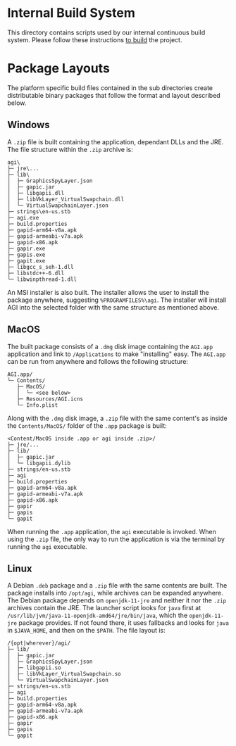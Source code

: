 # Internal Build System

This directory contains scripts used by our internal continuous build system.
Please follow these instructions [to build](../BUILDING.md) the project.

# Package Layouts

The platform specific build files contained in the sub directories create
distributable binary packages that follow the format and layout described
below.

## Windows

A `.zip` file is built containing the application, dependant DLLs and the
JRE. The file structure within the `.zip` archive is:

```
agi\
├─ jre\...
├─ lib\
│  ├─ GraphicsSpyLayer.json
│  ├─ gapic.jar
│  ├─ libgapii.dll
│  ├─ libVkLayer_VirtualSwapchain.dll
│  └─ VirtualSwapchainLayer.json
├─ strings\en-us.stb
├─ agi.exe
├─ build.properties
├─ gapid-arm64-v8a.apk
├─ gapid-armeabi-v7a.apk
├─ gapid-x86.apk
├─ gapir.exe
├─ gapis.exe
├─ gapit.exe
├─ libgcc_s_seh-1.dll
├─ libstdc++-6.dll
└─ libwinpthread-1.dll
```

An MSI installer is also built. The installer allows the user to install the
package anywhere, suggesting `%PROGRAMFILES%\agi`. The installer will install
AGI into the selected folder with the same structure as mentioned above.

## MacOS

The built package consists of a `.dmg` disk image containing the `AGI.app`
application and link to `/Applications` to make "installing" easy. The
`AGI.app` can be run from anywhere and follows the following structure:

```
AGI.app/
└─ Contents/
   ├─ MacOS/
   │  └─ <see below>
   ├─ Resources/AGI.icns
   └─ Info.plist
```

Along with the `.dmg` disk image, a `.zip` file with the same content's as
inside the `Contents/MacOS/` folder of the `.app` package is built:

```
<Content/MacOS inside .app or agi inside .zip>/
├─ jre/...
├─ lib/
│  ├─ gapic.jar
│  └─ libgapii.dylib
├─ strings/en-us.stb
├─ agi
├─ build.properties
├─ gapid-arm64-v8a.apk
├─ gapid-armeabi-v7a.apk
├─ gapid-x86.apk
├─ gapir
├─ gapis
└─ gapit
```

When running the `.app` application, the `agi` executable is invoked. When
using the `.zip` file, the only way to run the application is via the
terminal by running the `agi` executable.

## Linux

A Debian `.deb` package and a `.zip` file with the same contents are built.
The package installs into `/opt/agi`, while archives can be expanded anywhere.
The Debian package depends on `openjdk-11-jre` and neither it nor the `.zip`
archives contain the JRE. The launcher script looks for `java` first at
`/usr/lib/jvm/java-11-openjdk-amd64/jre/bin/java`, which the `openjdk-11-jre`
package provides. If not found there, it uses fallbacks and looks for `java`
in `$JAVA_HOME`, and then on the `$PATH`. The file layout is:

```
/{opt|wherever}/agi/
├─ lib/
│  ├─ gapic.jar
│  ├─ GraphicsSpyLayer.json
│  ├─ libgapii.so
│  ├─ libVkLayer_VirtualSwapchain.so
│  └─ VirtualSwapchainLayer.json
├─ strings/en-us.stb
├─ agi
├─ build.properties
├─ gapid-arm64-v8a.apk
├─ gapid-armeabi-v7a.apk
├─ gapid-x86.apk
├─ gapir
├─ gapis
└─ gapit
```
